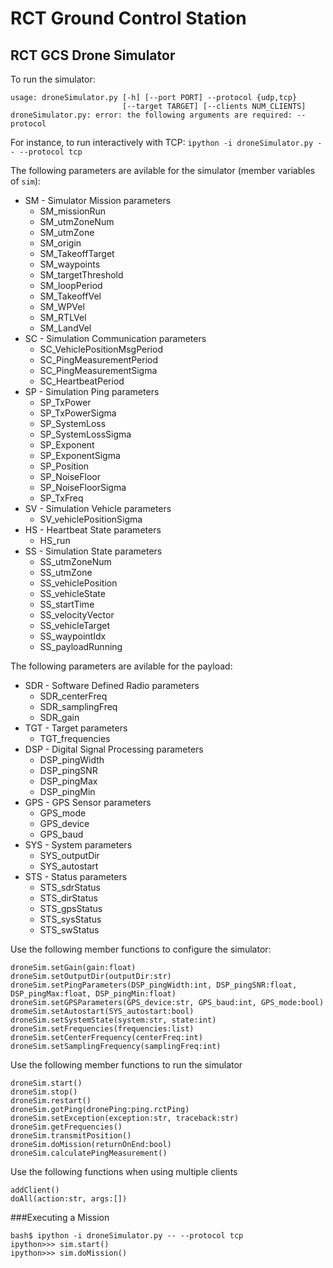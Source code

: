 # RCT Ground Control Station
## RCT GCS Drone Simulator
To run the simulator:
```
usage: droneSimulator.py [-h] [--port PORT] --protocol {udp,tcp}
                         [--target TARGET] [--clients NUM_CLIENTS]
droneSimulator.py: error: the following arguments are required: --protocol
```

For instance, to run interactively with TCP: `ipython -i droneSimulator.py -- --protocol tcp`

The following parameters are avilable for the simulator (member variables of `sim`):
- SM - Simulator Mission parameters
	- SM_missionRun
	- SM_utmZoneNum
	- SM_utmZone
	- SM_origin
	- SM_TakeoffTarget
	- SM_waypoints
	- SM_targetThreshold
	- SM_loopPeriod
	- SM_TakeoffVel
	- SM_WPVel
	- SM_RTLVel
	- SM_LandVel
- SC - Simulation Communication parameters
	- SC_VehiclePositionMsgPeriod
	- SC_PingMeasurementPeriod
	- SC_PingMeasurementSigma
	- SC_HeartbeatPeriod
- SP - Simulation Ping parameters
	- SP_TxPower
	- SP_TxPowerSigma
	- SP_SystemLoss
	- SP_SystemLossSigma
	- SP_Exponent
	- SP_ExponentSigma
	- SP_Position
	- SP_NoiseFloor
	- SP_NoiseFloorSigma
	- SP_TxFreq
- SV - Simulation Vehicle parameters
	- SV_vehiclePositionSigma
- HS - Heartbeat State parameters
	- HS_run
- SS - Simulation State parameters
	- SS_utmZoneNum
	- SS_utmZone
	- SS_vehiclePosition
	- SS_vehicleState
	- SS_startTime
	- SS_velocityVector
	- SS_vehicleTarget
	- SS_waypointIdx
	- SS_payloadRunning

The following parameters are avilable for the payload:
- SDR - Software Defined Radio parameters
	- SDR_centerFreq
	- SDR_samplingFreq
	- SDR_gain
- TGT - Target parameters
	- TGT_frequencies
- DSP - Digital Signal Processing parameters
	- DSP_pingWidth
	- DSP_pingSNR
	- DSP_pingMax
	- DSP_pingMin
- GPS - GPS Sensor parameters
	- GPS_mode
	- GPS_device
	- GPS_baud
- SYS - System parameters
	- SYS_outputDir
	- SYS_autostart
- STS - Status parameters
	- STS_sdrStatus
	- STS_dirStatus
	- STS_gpsStatus
	- STS_sysStatus
	- STS_swStatus

Use the following member functions to configure the simulator:
```
droneSim.setGain(gain:float)
droneSim.setOutputDir(outputDir:str)
droneSim.setPingParameters(DSP_pingWidth:int, DSP_pingSNR:float, DSP_pingMax:float, DSP_pingMin:float)
droneSim.setGPSParameters(GPS_device:str, GPS_baud:int, GPS_mode:bool)
dromeSim.setAutostart(SYS_autostart:bool)
droneSim.setSystemState(system:str, state:int)
droneSim.setFrequencies(frequencies:list)
droneSim.setCenterFrequency(centerFreq:int)
droneSim.setSamplingFrequency(samplingFreq:int)
```

Use the following member functions to run the simulator
```
droneSim.start()
droneSim.stop()
droneSim.restart()
droneSim.gotPing(dronePing:ping.rctPing)
droneSim.setException(exception:str, traceback:str)
droneSim.getFrequencies()
droneSim.transmitPosition()
droneSim.doMission(returnOnEnd:bool)
droneSim.calculatePingMeasurement()
```

Use the following functions when using multiple clients
```
addClient()
doAll(action:str, args:[])
```

###Executing a Mission
```
bash$ ipython -i droneSimulator.py -- --protocol tcp
ipython>>> sim.start()
ipython>>> sim.doMission()
```
